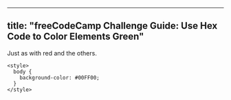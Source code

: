 
---
title: "freeCodeCamp Challenge Guide: Use Hex Code to Color Elements Green"
---

Just as with <a>red</a> and the others.

    <style>
      body {
        background-color: #00FF00;
      }
    </style>
